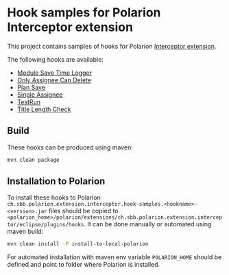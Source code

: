 # Hook samples for Polarion Interceptor extension

This project contains samples of hooks for Polarion [Interceptor extension](https://github.com/SchweizerischeBundesbahnen/ch.sbb.polarion.extension.interceptor).

The following hooks are available:
- [Module Save Time Logger](hook-samples/module-save-time-logger/README.md)
- [Only Assignee Can Delete](hook-samples/only-assignee-can-delete/README.md)
- [Plan Save](hook-samples/plan-save/README.md)
- [Single Assignee](hook-samples/single-assignee/README.md)
- [TestRun](hook-samples/testrun/README.md)
- [Title Length Check](hook-samples/title-length-check/README.md)

## Build

These hooks can be produced using maven:
```bash
mvn clean package
```

## Installation to Polarion

To install these hooks to Polarion `ch.sbb.polarion.extension.interceptor.hook-samples.<hookname>-<version>.jar` files should be copied to `<polarion_home>/polarion/extensions/ch.sbb.polarion.extension.interceptor/eclipse/plugins/hooks`.
It can be done manually or automated using maven build:

```bash
mvn clean install -P install-to-local-polarion
```

For automated installation with maven env variable `POLARION_HOME` should be defined and point to folder where Polarion is installed.
